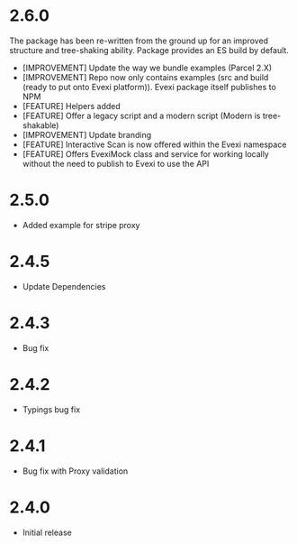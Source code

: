 # 2.6.0
The package has been re-written from the ground up for an improved structure and tree-shaking ability. Package provides an ES build by default.

* [IMPROVEMENT] Update the way we bundle examples (Parcel 2.X)
* [IMPROVEMENT] Repo now only contains examples (src and build (ready to put onto Evexi platform)). Evexi package itself publishes to NPM
* [FEATURE] Helpers added
* [FEATURE] Offer a legacy script and a modern script (Modern is tree-shakable)
* [IMPROVEMENT] Update branding
* [FEATURE] Interactive Scan is now offered within the Evexi namespace
* [FEATURE] Offers EvexiMock class and service for working locally without the need to publish to Evexi to use the API

# 2.5.0
* Added example for stripe proxy

# 2.4.5
* Update Dependencies

# 2.4.3
* Bug fix

# 2.4.2
* Typings bug fix

# 2.4.1
* Bug fix with Proxy validation

# 2.4.0
* Initial release
